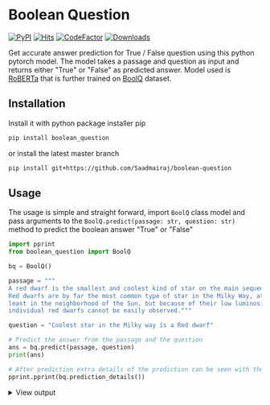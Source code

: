# Boolean Question

[![PyPI](https://img.shields.io/pypi/v/boolean_question)](https://pypi.org/project/boolean_question)
[![Hits](https://hits.seeyoufarm.com/api/count/incr/badge.svg?url=https%3A%2F%2Fgithub.com%2FSaadmairaj%2Fboolean-question&count_bg=%23A389F1&title_bg=%23555555&icon=pytorch.svg&icon_color=%23E7E7E7&title=welcomed&edge_flat=false)](https://hits.seeyoufarm.com)
[![CodeFactor](https://www.codefactor.io/repository/github/saadmairaj/boolean-question/badge/master)](https://www.codefactor.io/repository/github/saadmairaj/boolean-question/overview/master)
[![Downloads](https://pepy.tech/badge/boolean_question)](https://pepy.tech/project/boolean_question)

Get accurate answer prediction for True / False question using this python pytorch model. The model takes a passage and question as input and returns either "True" or "False" as predicted answer. Model used is [RoBERTa](https://arxiv.org/abs/1907.11692) that is further trained on [BoolQ](https://arxiv.org/abs/1905.10044) dataset.

## Installation

Install it with python package installer pip

```bash
pip install boolean_question
```

or install the latest master branch

```bash
pip install git+https://github.com/Saadmairaj/boolean-question
```

## Usage

The usage is simple and straight forward, import `BoolQ` class model and pass arguments to the `BoolQ.predict(passage: str, question: str)` method to predict the boolean answer "True" or "False"

```python
import pprint
from boolean_question import BoolQ

bq = BoolQ()

passage = """
A red dwarf is the smallest and coolest kind of star on the main sequence.
Red dwarfs are by far the most common type of star in the Milky Way, at
least in the neighborhood of the Sun, but because of their low luminosity,
individual red dwarfs cannot be easily observed."""

question = "Coolest star in the Milky way is a Red dwarf"

# Predict the answer from the passage and the question
ans = bq.predict(passage, question)
print(ans)

# After prediction extra details of the prediction can be seen with the below command
pprint.pprint(bq.prediction_details())
```

<details>
<summary>View output</summary>
<p>

    True
    {'answer': True,
    'confidence': None,
    'false confidence': 0.01,
    'passage': '\n'
                'A red dwarf is the smallest and coolest kind of star on the main '
                'sequence. Red dwarfs are by far the most common type of star in \n'
                'the Milky Way, at least in the neighborhood of the Sun, but '
                'because of their low luminosity, individual red dwarfs cannot '
                'be \n'
                'easily observed.',
    'question': 'Coolest star in the Milky way is a Red dwarf',
    'true confidence': 0.99}

</p>
</details>
